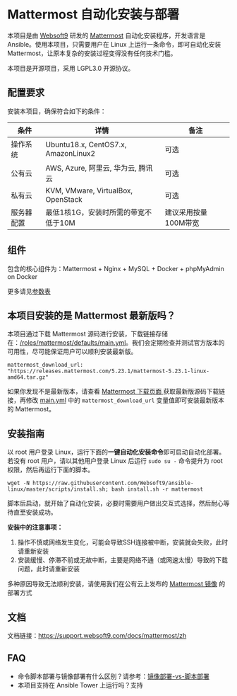 # Mattermost 自动化安装与部署

本项目是由 [Websoft9](https://www.websoft9.com) 研发的 [Mattermost](https://mattermost.com/) 自动化安装程序，开发语言是 Ansible。使用本项目，只需要用户在 Linux 上运行一条命令，即可自动化安装 Mattermost，让原本复杂的安装过程变得没有任何技术门槛。  

本项目是开源项目，采用 LGPL3.0 开源协议。

## 配置要求

安装本项目，确保符合如下的条件：

| 条件       | 详情       | 备注  |
| ------------ | ------------ | ----- |
| 操作系统       | Ubuntu18.x, CentOS7.x, AmazonLinux2        | 可选   |
| 公有云| AWS, Azure, 阿里云, 华为云, 腾讯云 | 可选  |
| 私有云|  KVM, VMware, VirtualBox, OpenStack | 可选  |
| 服务器配置 | 最低1核1G，安装时所需的带宽不低于10M |  建议采用按量100M带宽 |

## 组件

包含的核心组件为：Mattermost + Nginx + MySQL + Docker + phpMyAdmin on Docker

更多请见[参数表](/docs/zh/stack-components.md)

## 本项目安装的是 Mattermost 最新版吗？

本项目通过下载 Mattermost 源码进行安装，下载链接存储在：[/roles/mattermost/defaults/main.yml](/roles/mattermost/defaults/main.yml)。我们会定期检查并测试官方版本的可用性，尽可能保证用户可以顺利安装最新版。

```
mattermost_download_url: "https://releases.mattermost.com/5.23.1/mattermost-5.23.1-linux-amd64.tar.gz"
```
如果你发现不是最新版本，请查看 [Mattermost 下载页面 ](https://mattermost.com/download/)获取最新版源码下载链接，再修改 [main.yml](/roles/mattermost/defaults/main.yml) 中的 `mattermost_download_url` 变量值即可安装最新版本的 Mattermost。

## 安装指南

以 root 用户登录 Linux，运行下面的**一键自动化安装命令**即可启动自动化部署。若没有 root 用户，请以其他用户登录 Linux 后运行 `sudo su -` 命令提升为 root 权限，然后再运行下面的脚本。

```
wget -N https://raw.githubusercontent.com/Websoft9/ansible-linux/master/scripts/install.sh; bash install.sh -r mattermost
```

脚本后启动，就开始了自动化安装，必要时需要用户做出交互式选择，然后耐心等待直至安装成功。

**安装中的注意事项：**  

1. 操作不慎或网络发生变化，可能会导致SSH连接被中断，安装就会失败，此时请重新安装
2. 安装缓慢、停滞不前或无故中断，主要是网络不通（或网速太慢）导致的下载问题，此时请重新安装

多种原因导致无法顺利安装，请使用我们在公有云上发布的 [Mattermost 镜像](https://apps.websoft9.com/mattermost) 的部署方式


## 文档

文档链接：https://support.websoft9.com/docs/mattermost/zh

## FAQ

- 命令脚本部署与镜像部署有什么区别？请参考：[镜像部署-vs-脚本部署](https://support.websoft9.com/docs/faq/zh/bz-product.html#镜像部署-vs-脚本部署)
- 本项目支持在 Ansible Tower 上运行吗？支持

